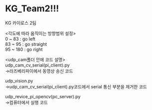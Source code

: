 # KG_Team2!!!
KG 카이로스 2팀

<각도에 따라 움직이는 방향범위 설정><br>
0 ~ 83 : go left<br>
83 ~ 95 : go straight<br>
95 ~ 180 : go right<br>

<udp_cam폴더 안에 코드 설명><br>
udp_cam_cv_serial(pi_client).py<br>
->라즈베리파이에서 동영상 송신 코드<br>

udp_vision.py<br>
->udp_cam_cv_serial(pi_client).py코드에서 serial 통신 부분을 제거한 코드<br>

udp_revice_pi_opencv(pc_server).py<br>
->컴퓨터에서 실행 코드<br>
